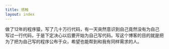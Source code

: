 ```yaml
---
title: 感触
layout: index
---
```

做了12年的程序猿，写了几十万行代码，有一天突然意识到自己竟然没有为自己写过一行代码，于是下定决心以后要开始为自己写代码。写这个博客的目的就是把为了把为自己写的程序公布于众，希望也能帮到和我有同样需求的人。
